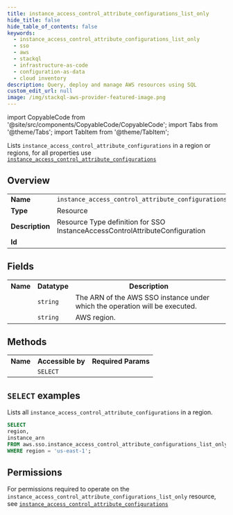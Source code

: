 ```yaml
---
title: instance_access_control_attribute_configurations_list_only
hide_title: false
hide_table_of_contents: false
keywords:
  - instance_access_control_attribute_configurations_list_only
  - sso
  - aws
  - stackql
  - infrastructure-as-code
  - configuration-as-data
  - cloud inventory
description: Query, deploy and manage AWS resources using SQL
custom_edit_url: null
image: /img/stackql-aws-provider-featured-image.png
---
```


import CopyableCode from '@site/src/components/CopyableCode/CopyableCode';
import Tabs from '@theme/Tabs';
import TabItem from '@theme/TabItem';

Lists <code>instance_access_control_attribute_configurations</code> in a region or regions, for all properties use <a href="/services/serviceName/instance_access_control_attribute_configurations/"><code>instance_access_control_attribute_configurations</code></a>

## Overview
<table>
<tbody>
<tr><td><b>Name</b></td><td><code>instance_access_control_attribute_configurations_list_only</code></td></tr>
<tr><td><b>Type</b></td><td>Resource</td></tr>
<tr><td><b>Description</b></td><td>Resource Type definition for SSO InstanceAccessControlAttributeConfiguration</td></tr>
<tr><td><b>Id</b></td><td><CopyableCode code="aws.sso.instance_access_control_attribute_configurations_list_only" /></td></tr>
</tbody>
</table>

## Fields
<table>
<tbody>
<tr><th>Name</th><th>Datatype</th><th>Description</th></tr><tr><td><CopyableCode code="instance_arn" /></td><td><code>string</code></td><td>The ARN of the AWS SSO instance under which the operation will be executed.</td></tr>
<tr><td><CopyableCode code="region" /></td><td><code>string</code></td><td>AWS region.</td></tr>
</tbody>
</table>

## Methods

<table>
<tbody>
  <tr>
    <th>Name</th>
    <th>Accessible by</th>
    <th>Required Params</th>
  </tr>
  <tr>
    <td><CopyableCode code="list_resources" /></td>
    <td><code>SELECT</code></td>
    <td><CopyableCode code="region" /></td>
  </tr>
</tbody>
</table>

## `SELECT` examples
Lists all <code>instance_access_control_attribute_configurations</code> in a region.
```sql
SELECT
region,
instance_arn
FROM aws.sso.instance_access_control_attribute_configurations_list_only
WHERE region = 'us-east-1';
```


## Permissions

For permissions required to operate on the <code>instance_access_control_attribute_configurations_list_only</code> resource, see <a href="/services/sso/instance_access_control_attribute_configurations/#permissions"><code>instance_access_control_attribute_configurations</code></a>

